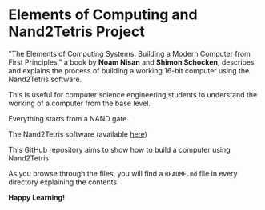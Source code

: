 # Elements of Computing and Nand2Tetris Project

"The Elements of Computing Systems: Building a Modern Computer from First Principles," a book by **Noam Nisan** and **Shimon Schocken**, describes and explains the process of building a working 16-bit computer using the Nand2Tetris software. 

This is useful for computer science engineering students to understand the working of a computer from the base level.

Everything starts from a NAND gate.

The Nand2Tetris software (available [here](https://www.nand2tetris.org/software))

This GitHub repository aims to show how to build a computer using Nand2Tetris.

As you browse through the files, you will find a `README.md` file in every directory explaining the contents.

**Happy Learning!**
